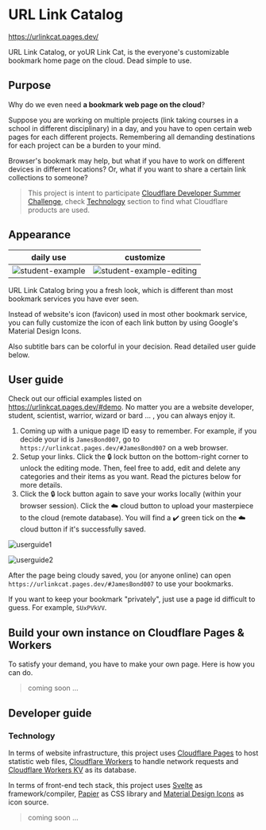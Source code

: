 # URL Link Catalog

https://urlinkcat.pages.dev/

URL Link Catalog, or yoUR Link Cat, is the everyone's customizable bookmark home page on the cloud. Dead simple to use. 

## Purpose

Why do we even need **a bookmark web page on the cloud**? 

Suppose you are working on multiple projects (link taking courses in a school in different disciplinary) in a day, and you have to open certain web pages for each different projects. Remembering all demanding destinations for each project can be a burden to your mind.   

Browser's bookmark may help, but what if you have to work on different devices in different locations? Or, what if you want to share a certain link collections to someone? 

> This project is intent to participate [Cloudflare Developer Summer Challenge](https://challenge.developers.cloudflare.com/), check [Technology](#Technologies) section to find what  Cloudflare products are used.

## Appearance

| daily use | customize |
| --------- | --------- |
| ![student-example](https://user-images.githubusercontent.com/8279655/138989286-f03b91ea-17fc-4854-9917-912f1b16b841.png) |      ![student-example-editing](https://user-images.githubusercontent.com/8279655/138989493-6817babc-b0aa-489e-88ce-12594deb2c5f.png)     |

URL Link Catalog bring you a fresh look, which is different than most bookmark services you have ever seen. 

Instead of website's icon (favicon) used in most other bookmark service, you can fully customize the icon of each link button by using Google's Material Design Icons. 

Also subtitle bars can be colorful in your decision. Read detailed user guide below.

## User guide

Check out our official examples listed on <https://urlinkcat.pages.dev/#demo>. No matter you are a website developer, student, scientist, warrior, wizard or bard ... , you can always enjoy it.

1. Coming up with a unique page ID easy to remember. For example, if you decide your id is `JamesBond007`, go to `https://urlinkcat.pages.dev/#JamesBond007` on a web browser. 
2. Setup your links. Click the 🔒 lock button on the bottom-right corner to unlock the editing mode. Then, feel free to add, edit and delete any categories and their items as you want. Read the pictures below for more details.
3. Click the 🔒 lock button again to save your works locally (within your browser session). Click the ☁️ cloud button to upload your masterpiece to the cloud (remote database). You will find a ✔️ green tick on the ☁️ cloud button if it's successfully saved.

![userguide1](https://user-images.githubusercontent.com/8279655/138989025-813443b5-5d92-46a8-84c0-9601d4e802da.png)

![userguide2](https://user-images.githubusercontent.com/8279655/138989036-0073b6f6-52f6-4dbc-ab6e-080e5529e54b.png)

After the page being cloudy saved, you (or anyone online) can open `https://urlinkcat.pages.dev/#JamesBond007` to use your bookmarks. 

If you want to keep your bookmark "privately", just use a page id difficult to guess. For example, `SUxPVkVV`.


## Build your own instance on Cloudflare Pages & Workers

To satisfy your demand, you have to make your own page. Here is how you can do. 

> coming soon ...

## Developer guide

### Technology

In terms of website infrastructure, this project uses [Cloudflare Pages](https://pages.dev) to host statistic web files,  [Cloudflare Workers](https://workers.dev) to handle network requests and [Cloudflare Workers KV](https://workers.dev) as its database. 

In terms of front-end tech stack, this project uses [Svelte](https://svelte.dev) as framework/compiler,  [Papier](http://gugel.io/papier/) as CSS library and [Material Design Icons](https://fonts.google.com/icons) as icon source. 

> coming soon ...
